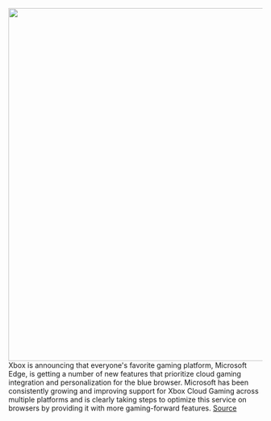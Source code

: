 <img src='https://cdn.vox-cdn.com/thumbor/QU3f3Ca2XD37pbZPxdP6LT1S0Jo=/0x0:2040x1360/1200x800/filters:focal(857x517:1183x843)/cdn.vox-cdn.com/uploads/chorus_image/image/70958994/acastro_200207_3900_Edge_0001.0.0.jpg' width='700px' /><br/>
Xbox is announcing that everyone's favorite gaming platform, Microsoft Edge, is getting a number of new features that prioritize cloud gaming integration and personalization for the blue browser. Microsoft has been consistently growing and improving support for Xbox Cloud Gaming across multiple platforms and is clearly taking steps to optimize this service on browsers by providing it with more gaming-forward features.
<a href='https://www.theverge.com/2022/6/9/23157078/xbox-bringing-new-gaming-features-to-microsoft-edge'> Source <a/>